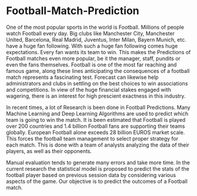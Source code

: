 # Football-Match-Prediction

One of the most popular sports in the world is Football. Millions of people watch Football every day. Big clubs like Manchester City, Manchester United, Barcelona, Real Madrid, Juventus, Inter Milan, Bayern Munich, etc. have a huge fan following. With such a huge fan following comes huge expectations. Every fan wants its team to
win. This makes the Predictions of Football matches even more popular, be it the manager, staff, pundits or even the fans themselves. Football is one of the most far reaching and famous game, along these lines anticipating the consequences of a football match represents a fascinating test. Forecast can likewise help administrators and clubs in settling on the best choices to win associations and competitions. In view of the huge financial stakes engaged with wagering, there is an interest for high prescient exactness in this industry.

In recent times, a lot of Research is been done in Football Predictions. Many Machine Learning and Deep Learning Algorithms are used to predict which team is going to
win the match. It is been estimated that Football is played over 200 countries and 1.4 billion Football fans are supporting their teams globally. European Football alone exceeds 28 billion EUROS market scale. This forces the football team management to select proper strategy for each match. This is done with a team of analysts analyzing the data of their players, as well as their opponents.

Manual evaluation tends to generate many errors and take more time. In the current research the statistical model is proposed to predict the stats of the football player based on previous session data by considering various aspects of the game. Our objective is to predict the outcomes of a Football match.
